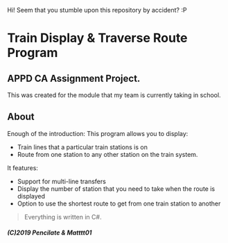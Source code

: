 Hi! Seem that you stumble upon this repository by accident? :P
# Train Display & Traverse Route Program
## APPD CA Assignment Project.
This was created for the module that my team is currently taking in school.

## About
Enough of the introduction:
This program allows you to display:
 - Train lines that a particular train stations is on
 - Route from one station to any other station on the train system.

It features:
 - Support for multi-line transfers
 - Display the number of station that you need to take when the route is displayed
 - Option to use the shortest route to get from one train station to another

>  Everything is written in C#.

##### (C)2019 Pencilate & Matttt01 
